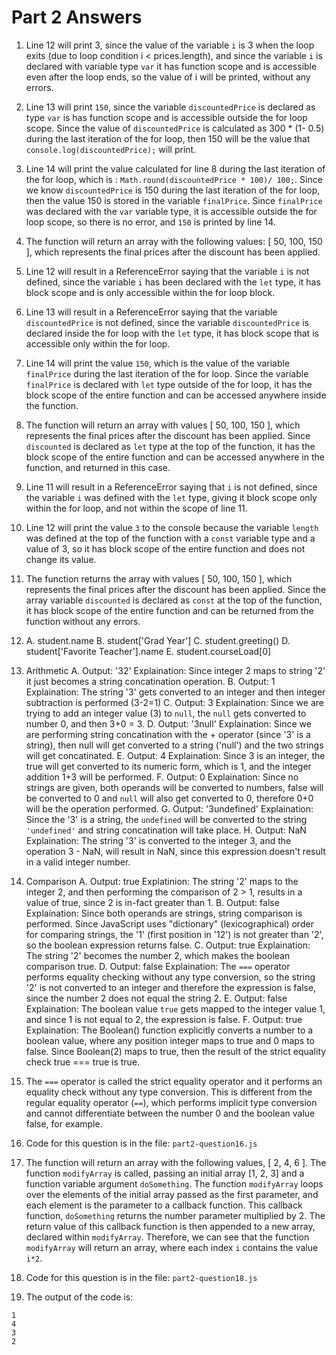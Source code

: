 # Part 2 Answers
1. Line 12 will print 3, since the value of the variable `i` is 3 when the loop exits (due to loop condition i < prices.length), and since the variable `i` is declared with variable type `var` it has function scope and is accessible even after the loop ends, so the value of i will be printed, without any errors. 
2. Line 13 will print `150`, since the variable `discountedPrice` is declared as type `var` is has function scope and is accessible outside the for loop scope.  Since the value of `discountedPrice` is calculated as 300 * (1- 0.5) during the last iteration of the for loop, then 150 will be the value that `console.log(discountedPrice);` will print.
3. Line 14 will print the value calculated for line 8 during the last iteration of the for loop, which is : `Math.round(discountedPrice * 100)/ 100;`.  Since we know `discountedPrice` is 150 during the last iteration of the for loop, then the value 150 is stored in the variable `finalPrice`.  Since `finalPrice` was declared with the `var` variable type, it is accessible outside the for loop scope, so there is no error, and `150` is printed by line 14.
4. The function will return an array with the following values: [ 50, 100, 150 ], which represents the final prices after the discount has been applied. 
5. Line 12 will result in a ReferenceError saying that the variable `i` is not defined, since the variable `i` has been declared with the `let` type, it has block scope and is only accessible within the for loop block.
6. Line 13 will result in a ReferenceError saying that the variable `discountedPrice` is not defined, since the variable `discountedPrice` is declared inside the for loop with the `let` type, it has block scope that is accessible only within the for loop.
7. Line 14 will print the value `150`, which is the value of the variable `finalPrice` during the last iteration of the for loop.  Since the variable `finalPrice` is declared with `let` type outside of the for loop, it has the block scope of the entire function and can be accessed anywhere inside the function.
8. The function will return an array with values [ 50, 100, 150 ], which represents the final prices after the discount has been applied.  Since `discounted` is declared as `let` type at the top of the function, it has the block scope of the entire function and can be accessed anywhere in the function, and returned in this case. 
9. Line 11 will result in a ReferenceError saying that `i` is not defined, since the variable `i` was defined with the `let` type, giving it block scope only within the for loop, and not within the scope of line 11.
10. Line 12 will print the value `3` to the console because the variable `length` was defined at the top of the function with a `const` variable type and a value of 3, so it has block scope of the entire function and does not change its value.
11.  The function returns the array with values [ 50, 100, 150 ], which represents the final prices after the discount has been applied.  Since the array variable `discounted` is declared as `const` at the top of the function, it has block scope of the entire function and can be returned from the function without any errors.
12. 
    A. student.name
    B. student['Grad Year']
    C. student.greeting() 
    D. student['Favorite Teacher'].name
    E. student.courseLoad[0] 

13. Arithmetic 
    A. Output: '32' Explaination: Since integer 2 maps to string '2' it just becomes a string concatination operation.
    B. Output: 1 Explaination: The string '3' gets converted to an integer and then integer subtraction is performed (3-2=1)
    C. Output: 3 Explaination: Since we are trying to add an integer value (3) to `null`, the `null` gets converted to number 0, and then 3+0 = 3.
    D. Output: '3null' Explaination: Since we are performing string concatination with the + operator (since '3' is a string), then null will get converted to a string ('null') and the two strings will get concatinated.
    E. Output: 4 Explaination: Since 3 is an integer, the true will get converted to its numeric form, which is 1, and the integer addition 1+3 will be performed.
    F. Output: 0 Explaination: Since no strings are given, both operands will be converted to numbers, false will be converted to 0 and `null` will also get converted to 0, therefore 0+0 will be the operation performed.
    G. Output: '3undefined' Explaination: Since the '3' is a string, the `undefined` will be converted to the string `'undefined'` and string concatination will take place. 
    H. Output: NaN Explaination: The string '3' is converted to the integer 3, and the operation 3 - NaN, will result in NaN, since this expression doesn't result in a valid integer number. 

14. Comparison
    A. Output: true Explatinion: The string '2' maps to the integer 2, and then performing the comparison of 2 > 1, results in a value of true, since 2 is in-fact greater than 1.
    B. Output: false Explaination: Since both operands are strings, string comparison is performed.  Since JavaScript uses "dictionary" (lexicographical) order for comparing strings, the '1' (first position in '12') is not greater than '2', so the boolean expression returns false.
    C. Output: true Explaination: The string '2' becomes the number 2, which makes the boolean comparison true.
    D. Output: false Explaination: The `===` operator performs equality checking without any type conversion, so the string '2' is not converted to an integer and therefore the expression is false, since the number 2 does not equal the string 2.
    E. Output: false Explaination: The boolean value `true` gets mapped to the integer value 1, and since 1 is not equal to 2, the expression is false.
    F. Output: true Explaination: The Boolean() function explicitly converts a number to a boolean value, where any position integer maps to true and 0 maps to false. Since Boolean(2) maps to true, then the result of the strict equality check true === true is true.

15. The `===` operator is called the strict equality operator and it performs an equality check without any type conversion. This is different from the regular equality operator (`==`), which performs implicit type conversion and cannot differentiate between the number 0 and the boolean value false, for example.

16. Code for this question is in the file: `part2-question16.js`

17. The function will return an array with the following values, [ 2, 4, 6 ].  The function `modifyArray` is called, passing an initial array [1, 2, 3] and a function variable argument `doSomething`.  The function `modifyArray` loops over the elements of the initial array passed as the first parameter, and each element is the parameter to a callback function.  This callback function, `doSomething` returns the number parameter multiplied by 2.  The return value of this callback function is then appended to a new array, declared within `modifyArray`.  Therefore, we can see that the function `modifyArray` will return an array, where each index `i` contains the value `i*2`. 

18. Code for this question is in the file: `part2-question18.js`

19. The output of the code is:
```
1
4
3
2
```